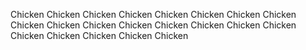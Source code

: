 Chicken Chicken Chicken Chicken Chicken Chicken Chicken Chicken Chicken Chicken Chicken Chicken Chicken Chicken Chicken Chicken Chicken Chicken Chicken Chicken Chicken